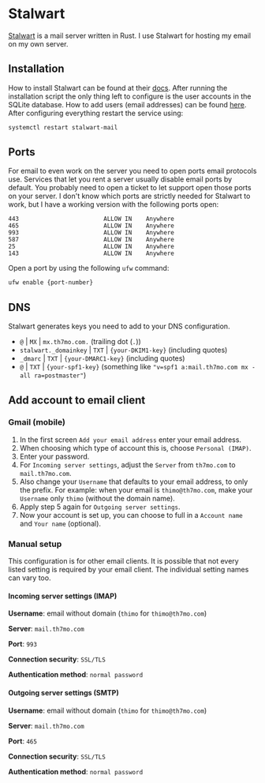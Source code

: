 # Stalwart

[Stalwart](https://stalw.art/) is a mail server written in Rust.
I use Stalwart for hosting my email on my own server.

## Installation

How to install Stalwart can be found at their [docs](https://stalw.art/docs/install/linux).
After running the installation script the only thing left to configure is the user accounts in the SQLite database.
How to add users (email addresses) can be found [here](https://stalw.art/docs/directory/types/sql).
After configuring everything restart the service using:

```sh
systemctl restart stalwart-mail
```

## Ports

For email to even work on the server you need to open ports email protocols use.
Services that let you rent a server usually disable email ports by default.
You probably need to open a ticket to let support open those ports on your server.
I don't know which ports are strictly needed for Stalwart to work, but I have a working version with the following ports open:

```
443                        ALLOW IN    Anywhere
465                        ALLOW IN    Anywhere
993                        ALLOW IN    Anywhere
587                        ALLOW IN    Anywhere
25                         ALLOW IN    Anywhere
143                        ALLOW IN    Anywhere
```

Open a port by using the following `ufw` command:

```sh
ufw enable {port-number}
```

## DNS

Stalwart generates keys you need to add to your DNS configuration.

- `@` | `MX` | `mx.th7mo.com.` (trailing dot (`.`))
- `stalwart._domainkey` | `TXT` | `{your-DKIM1-key}` (including quotes)
- `_dmarc` | `TXT` | `{your-DMARC1-key}` (including quotes) 
- `@` | `TXT` | `{your-spf1-key}` (something like ` "v=spf1 a:mail.th7mo.com mx -all ra=postmaster" `)

## Add account to email client

### Gmail (mobile)

1. In the first screen `Add your email address` enter your email address.
2. When choosing which type of account this is, choose `Personal (IMAP)`.
3. Enter your password.
4. For `Incoming server settings`, adjust the `Server` from `th7mo.com` to `mail.th7mo.com`.
5. Also change your `Username` that defaults to your email address, to only the prefix.
   For example: when your email is `thimo@th7mo.com`, make your `Username` only `thimo` (without the domain name).
6. Apply step 5 again for `Outgoing server settings`.
7. Now your account is set up, you can choose to full in a `Account name` and `Your name` (optional).

### Manual setup 

This configuration is for other email clients.
It is possible that not every listed setting is required by your email client.
The individual setting names can vary too.

#### Incoming server settings (IMAP)

**Username**: email without domain (`thimo` for `thimo@th7mo.com`)

**Server**: `mail.th7mo.com`

**Port**: `993`

**Connection security**: `SSL/TLS`

**Authentication method**: `normal password`

#### Outgoing server settings (SMTP)

**Username**: email without domain (`thimo` for `thimo@th7mo.com`)

**Server**: `mail.th7mo.com`

**Port**: `465`

**Connection security**: `SSL/TLS`

**Authentication method**: `normal password`
